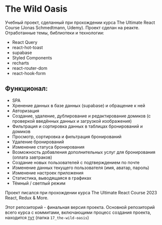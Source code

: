 # The Wild Oasis
Учебный проект, сделанный при прохождении курса The Ultimate React Course (Jonas Schmedtmann, Udemy).
Проект сделан на реакте. Отработанные темы, библиотеки и технологии:
- React Query
- react-hot-toast
- supabase
- Styled Components
- recharts
- react-router-dom
- react-hook-form

## Функционал:
- SPA
- Хренение данных в базе данных (supabase) и обращение к ней
- Авторизация
- Создание, удаление, дублирование и редактирование домиков (с проверкой введённых данных и загрузкой изображения)
- Фильтрация и сортировка данных в таблицах бронирований и домиков
- Просмотр, сортировка и фильтрация бронирований
- Удаление бронирований
- Изменение статуса бронирования
- Возможность добавления дополнительных услуг для бронирования (оплата завтраков)
- Создание новых пользователей с подтверждением по почте
- Изменение данных текущего пользователя (имя, аватар, пароль)
- Изменение настроек приложения
- Статистика, выводящаяся в графиках
- Тёмный / светлый режим


Проект писался при прохождении курса The Ultimate React Course 2023 React, Redux & More.

Этот репозиторий - финальная версия проекта. Основной репозиторий всего курса с коммитами, включающими процесс создания проекта, находится [тут](https://github.com/CreepyTeabag/The-Ultimate-React-Course-2023) (папка ``17_the-wild-oasis``)
